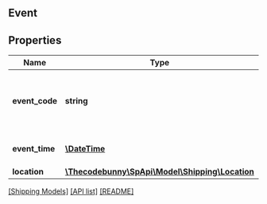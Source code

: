 ## Event

## Properties

Name | Type | Description | Notes
------------ | ------------- | ------------- | -------------
**event_code** | **string** | The event code of a shipment, such as Departed, Received, and ReadyForReceive. |
**event_time** | [**\DateTime**](\DateTime.md) | The date and time of an event for a shipment. |
**location** | [**\Thecodebunny\SpApi\Model\Shipping\Location**](Location.md) |  | [optional]

[[Shipping Models]](../) [[API list]](../../Api) [[README]](../../../README.md)
